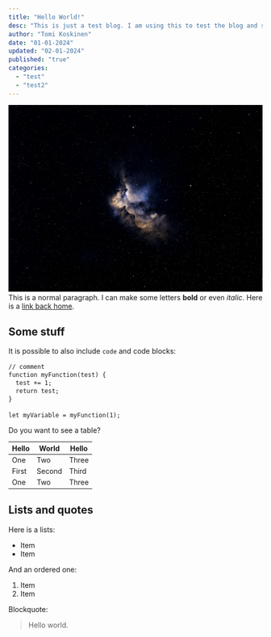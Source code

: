```yaml
---
title: "Hello World!"
desc: "This is just a test blog. I am using this to test the blog and see how my styling works with different markdown elements. Please ignore this."
author: "Tomi Koskinen"
date: "01-01-2024"
updated: "02-01-2024"
published: "true"
categories:
  - "test"
  - "test2"
---
```


![Picture!](./assets/steve-busch-hHl3xmyF0Jc-unsplash.jpg "Space picture")
This is a normal paragraph. I can make some letters **bold** or even *italic*. Here is a [link back home](/).

## Some stuff

It is possible to also include `code` and code blocks:

```
// comment
function myFunction(test) {
  test += 1;
  return test;
}

let myVariable = myFunction(1);
```

Do you want to see a table?

| Hello | World | Hello |
| -- | -- | -- |
| One | Two | Three |
| First | Second | Third |
| One | Two | Three |

## Lists and quotes

Here is a lists:

- Item
- Item

And an ordered one:

1. Item
2. Item

Blockquote:

> Hello world.